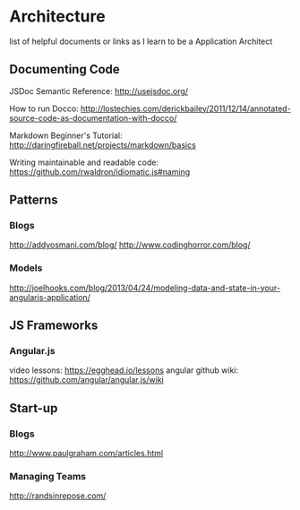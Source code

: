 Architecture
============

list of helpful documents or links as I learn to be a Application Architect

Documenting Code
----------------

JSDoc Semantic Reference: http://usejsdoc.org/

How to run Docco: http://lostechies.com/derickbailey/2011/12/14/annotated-source-code-as-documentation-with-docco/

Markdown Beginner's Tutorial: http://daringfireball.net/projects/markdown/basics

Writing maintainable and readable code: https://github.com/rwaldron/idiomatic.js#naming

Patterns
--------
### Blogs
http://addyosmani.com/blog/
http://www.codinghorror.com/blog/

### Models
http://joelhooks.com/blog/2013/04/24/modeling-data-and-state-in-your-angularjs-application/

JS Frameworks
-------------

### Angular.js
video lessons: https://egghead.io/lessons
angular github wiki: https://github.com/angular/angular.js/wiki

Start-up
--------------
### Blogs
http://www.paulgraham.com/articles.html

### Managing Teams
http://randsinrepose.com/
